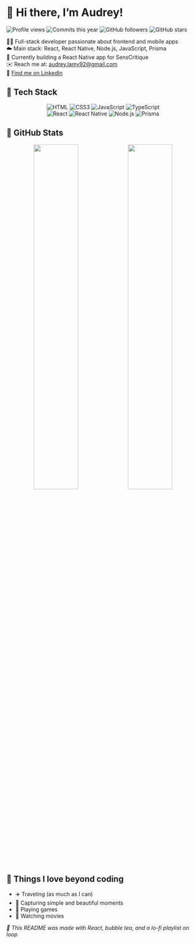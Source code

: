# 🌸 Hi there, I’m Audrey!

![Profile views](https://komarev.com/ghpvc/?username=audreylamy&color=FEC8D8&style=flat)
![Commits this year](https://img.shields.io/github/commit-activity/y/audreylamy/audreylamy?label=commits%20this%20year&color=FEC8D8&style=flat)
![GitHub followers](https://img.shields.io/github/followers/audreylamy?label=Followers&style=flat&color=FEC8D8)
![GitHub stars](https://img.shields.io/github/stars/audreylamy?label=Stars&style=flat&color=FEC8D8)

👩‍💻 Full-stack developer passionate about frontend and mobile apps  
☁️ Main stack: React, React Native, Node.js, JavaScript, Prisma  
📱 Currently building a React Native app for SensCritique  
✉️ Reach me at: audrey.lamy92@gmail.com  
🧋 [Find me on LinkedIn](https://linkedin.com/in/audrey-lamy)

## 🦋 Tech Stack

<div align="center">

![HTML](https://img.shields.io/badge/HTML5-EFD9CE?style=flat&logo=html5&logoColor=E34F26)
![CSS3](https://img.shields.io/badge/CSS3-CDE6F5?style=flat&logo=css3&logoColor=1572B6)
![JavaScript](https://img.shields.io/badge/JavaScript-FDF6C3?style=flat&logo=javascript&logoColor=F7DF1E)
![TypeScript](https://img.shields.io/badge/TypeScript-DFEFFF?style=flat&logo=typescript&logoColor=3178C6)  
![React](https://img.shields.io/badge/React-D7F7F7?style=flat&logo=react&logoColor=61DAFB)
![React Native](https://img.shields.io/badge/React%20Native-E6F1F8?style=flat&logo=react&logoColor=61DAFB)
![Node.js](https://img.shields.io/badge/Node.js-D9F5DD?style=flat&logo=nodedotjs&logoColor=339933)
![Prisma](https://img.shields.io/badge/Prisma-EAE6F8?style=flat&logo=prisma&logoColor=2D3748)

</div>

## 🌈 GitHub Stats

<p align="center">
  <img src="https://github-readme-stats.vercel.app/api?username=audreylamy&show_icons=true&bg_color=F7EAFB&icon_color=C37BA4&hide_border=true&text_color=8E6E95&title_color=F293C5&border_radius=20" width="48%" />
  <img src="https://github-readme-stats.vercel.app/api/top-langs/?username=audreylamy&layout=compact&hide_progress=false&bg_color=F7EAFB&icon_color=C37BA4&text_color=8E6E95&title_color=F293C5&hide_border=true&border_radius=20" width="48%" />
</p>

## 🍭 Things I love beyond coding

- ✈️ Traveling (as much as I can)
- 📸 Capturing simple and beautiful moments
- 👾 Playing games
- 🍿 Watching movies

_💫 This README was made with React, bubble tea, and a lo-fi playlist on loop_
